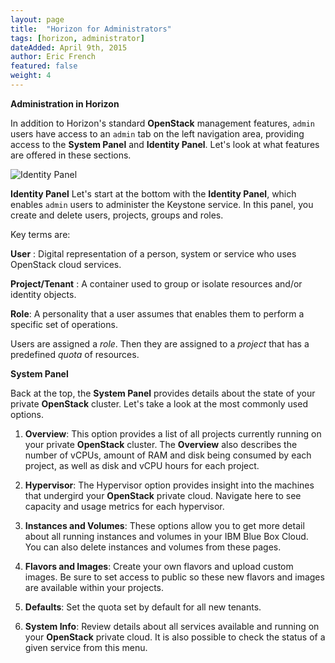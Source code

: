 ```yaml
---
layout: page
title:  "Horizon for Administrators"
tags: [horizon, administrator]
dateAdded: April 9th, 2015
author: Eric French
featured: false
weight: 4
---
```


**Administration in Horizon**

In addition to Horizon's standard **OpenStack** management features, `admin` users have access to an `admin` tab on the left navigation area, providing access to the **System Panel** and **Identity Panel**. Let's look at what features are offered in these sections.

![Identity Panel](http://help.bluebox.net/hc/en-us/article_attachments/201591685/800px-Horizon_admin.png)

**Identity Panel**
Let's start at the bottom with the **Identity Panel**, which enables `admin` users to administer the Keystone service. In this panel, you create and delete users, projects, groups and roles.

Key terms are:

**User** : Digital representation of a person, system or service who uses OpenStack cloud services.

**Project/Tenant** : A container used to group or isolate resources and/or identity objects.

**Role**: A personality that a user assumes that enables them to perform a specific set of operations.

Users are assigned a *role*. Then they are assigned to a *project* that has a predefined *quota* of resources.

**System Panel**

Back at the top, the **System Panel** provides details about the state of your private **OpenStack** cluster. Let's take a look at the most commonly used options.

1. **Overview**: This option provides a list of all projects currently running on your private **OpenStack** cluster. The **Overview** also describes the number of vCPUs, amount of RAM and disk being consumed by each project, as well as disk and vCPU hours for each project.

2. **Hypervisor**: The Hypervisor option provides insight into the machines that undergird your **OpenStack** private cloud. Navigate here to see capacity and usage metrics for each hypervisor.

3. **Instances and Volumes**: These options allow you to get more detail about all running instances and volumes in your IBM Blue Box Cloud. You can also delete instances and volumes from these pages.

4. **Flavors and Images**: Create your own flavors and upload custom images. Be sure to set access to public so these new flavors and images are available within your projects.

5. **Defaults**: Set the quota set by default for all new tenants.

6. **System Info**: Review details about all services available and running on your **OpenStack** private cloud. It is also possible to check the status of a given service from this menu.
